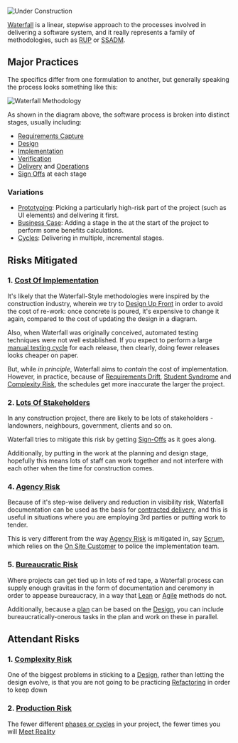 ![Under Construction](../images/state/uc.png)

[Waterfall](https://en.wikipedia.org/wiki/Waterfall_model) is a linear, stepwise approach to the processes involved in delivering a software system, and it really represents a family of methodologies, such as [RUP](https://en.wikipedia.org/wiki/Rational_Unified_Process) or [SSADM](https://en.wikipedia.org/wiki/Structured_systems_analysis_and_design_method).

## Major Practices

The specifics differ from one formulation to another, but generally speaking the process looks something like this:

![Waterfall Methodology](images/generated/waterfall.png)

As shown in the diagram above, the software process is broken into distinct stages, usually including:

- [Requirements Capture](Requirements-Capture)
- [Design](Big-Design-Up-Front)
- [Implementation](Development)
- [Verification](Testing)
- [Delivery](Delivery) and [Operations](Support)
- [Sign Offs](Sign-Offs) at each stage

### Variations

- [Prototyping](Prototyping):  Picking a particularly high-risk part of the project (such as UI elements) and delivering it first.  
- [Business Case](Analysis): Adding a stage in the at the start of the project to perform some benefits calculations.
- [Cycles](Prioritisation): Delivering in multiple, incremental stages.

## Risks Mitigated

### 1.  [Cost Of Implementation](Scarcity-Risk#schedule-risk)

It's likely that the Waterfall-Style methodologies were inspired by the construction industry, wherein we try to [Design Up Front](Design) in order to avoid the cost of re-work:  once concrete is poured, it's expensive to change it again, compared to the cost of updating the design in a diagram.   

Also, when Waterfall was originally conceived, automated testing techniques were not well established.  If you expect to perform a large [manual testing cycle](Testing) for each release, then clearly, doing fewer releases looks cheaper on paper.  

But, while _in principle_, Waterfall aims to _contain_ the cost of implementation.  However, in practice, because of [Requirements Drift](Feature-Risk), [Student Syndrome](Scarcity-Risk#schedule-risk) and [Complexity Risk](Complexity-Risk), the schedules get more inaccurate the larger the project.

### 2.  [Lots Of Stakeholders](Coordination-Risk)

In any construction project, there are likely to be lots of stakeholders - landowners, neighbours, government, clients and so on.   

Waterfall tries to mitigate this risk by getting [Sign-Offs](Sign-Off) as it goes along.

Additionally, by putting in the work at the planning and design stage, hopefully this means lots of staff can work together and not interfere with each other when the time for construction comes.

### 4.  [Agency Risk](Agency-Risk)

Because of it's step-wise delivery and reduction in visibility risk, Waterfall documentation can be used as the basis for [contracted delivery](Contract), and this is useful in situations where you are employing 3rd parties or putting work to tender.  

This is very different from the way [Agency Risk](Agency-Risk) is mitigated in, say [Scrum](Scrum), which relies on the [On Site Customer](On-Site-Customer) to police the implementation team.

### 5.  [Bureaucratic Risk](Bureaucratic-Risk)

Where projects can get tied up in lots of red tape, a Waterfall process can supply enough gravitas in the form of documentation and ceremony in order to appease bureaucracy, in a way that [Lean](Lean) or [Agile](Agile) methods do not.    

Additionally, because a [plan](Delivery-Plan) can be based on the [Design](Design), you can include bureaucratically-onerous tasks in the plan and work on these in parallel.

## Attendant Risks

### 1. [Complexity Risk](Complexity-Risk)

One of the biggest problems in sticking to a [Design](Design), rather than letting the design evolve, is that you are not going to be practicing [Refactoring](Refactoring) in order to keep down 

### 2.  [Production Risk](Production-Risk)

The fewer different [phases or cycles](Prioritisation) in your project, the fewer times you will [Meet Reality](Meet-Reality) 

